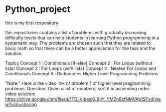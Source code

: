 # Python_project
this is my first respository

this repositories contains a list of problems with gradually increasing difficulty levels that can help students in learning Python programming in a systematic way. The problems are chosen such that they are related to basic math so that there can be a better appreciation for the task and the solution.

Topics
Concept 1 : Conditionals [If-else]
Concept 2 : For Loops (without lists)
Concept 3 : For Loops (with lists)
Concept 4 : Nested For Loops and Conditionals
Concept 5 : Dictionaries
Higher Level Programming Problems

"Note:"
Here is the video link of problem 1 of higher level pragramming problems:
Question: Given a list of numbers, sort it in ascending order.
video solution: https://drive.google.com/file/d/1TDiIVibesKL9pY_YMZn8zfNMVAb1SFxd/view?usp=sharing
